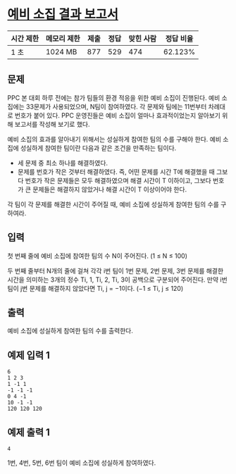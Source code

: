 # [예비 소집 결과 보고서](https://www.acmicpc.net/problem/31776)

| 시간 제한 | 메모리 제한 | 제출 | 정답 | 맞힌 사람 | 정답 비율 |
| --- | --- | --- | --- | --- | --- |
| 1 초 | 1024 MB | 877 | 529 | 474 | 62.123% |

## 문제

PPC 본 대회 하루 전에는 참가 팀들의 환경 적응을 위한 예비 소집이 진행된다. 예비 소집에는 3$3$문제가 사용되었으며, N팀이 참여하였다. 각 문제와 팀에는 1$1$번부터 차례대로 번호가 붙어 있다. PPC 운영진들은 예비 소집이 얼마나 효과적이었는지 알아보기 위해 보고서를 작성해 보기로 했다.

예비 소집의 효과를 알아내기 위해서는 성실하게 참여한 팀의 수를 구해야 한다. 예비 소집에 성실하게 참여한 팀이란 다음과 같은 조건을 만족하는 팀이다.

- 세 문제 중 최소 하나를 해결하였다.
- 문제를 번호가 작은 것부터 해결하였다. 즉, 어떤 문제를 시간 T에 해결했을 때 그보다 번호가 작은 문제들은 모두 해결하였으며 해결 시간이 T 이하이고, 그보다 번호가 큰 문제들은 해결하지 않았거나 해결 시간이 T 이상이어야 한다.

각 팀이 각 문제를 해결한 시간이 주어질 때, 예비 소집에 성실하게 참여한 팀의 수를 구하여라.

## 입력

첫 번째 줄에 예비 소집에 참여한 팀의 수 N이 주어진다. (1 ≤ N ≤ 100)

두 번째 줄부터 N개의 줄에 걸쳐 각각 i번 팀이 1번 문제, 2번 문제, 3번 문제를 해결한 시간을 의미하는 3개의 정수 Ti, 1, Ti, 2, Ti, 3이 공백으로 구분되어 주어진다. 만약 i번 팀이 j번 문제를 해결하지 않았다면 Ti, j = −1이다. (−1 ≤ Ti, j ≤ 120)

## 출력

예비 소집에 성실하게 참여한 팀의 수를 출력한다.

## 예제 입력 1

```
6
1 2 3
1 -1 1
-1 -1 -1
0 4 -1
10 -1 -1
120 120 120

```

## 예제 출력 1

```
4

```

1번, 4번, 5번, 6번 팀이 예비 소집에 성실하게 참여하였다.
